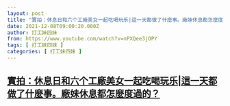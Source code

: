 ```yaml
---
layout: post
title: "實拍：休息日和六个工廠美女一起吃喝玩乐|這一天都做了什麼事。廠妹休息都怎麼度過的？"
date: 2021-12-08T09:00:20.000Z
author: 打工妹四妹
from: https://www.youtube.com/watch?v=nPXQee3jOPY
tags: [ 打工妹四妹 ]
categories: [ 打工妹四妹 ]
---
```

<!--1638954020000-->
[實拍：休息日和六个工廠美女一起吃喝玩乐|這一天都做了什麼事。廠妹休息都怎麼度過的？](https://www.youtube.com/watch?v=nPXQee3jOPY)
------

<div>

</div>
